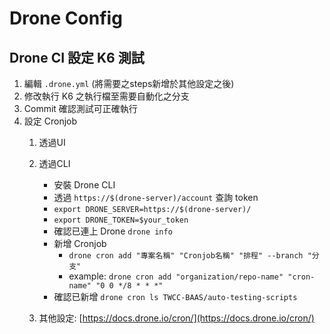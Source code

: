 # Drone Config

## Drone CI 設定 K6 測試
1. 編輯 `.drone.yml` (將需要之steps新增於其他設定之後)
2. 修改執行 K6 之執行檔至需要自動化之分支
3. Commit 確認測試可正確執行
4. 設定 Cronjob
   1. 透過UI

   2. 透過CLI
      * 安裝 Drone CLI
      * 透過 `https://$(drone-server)/account` 查詢 token
      * `export DRONE_SERVER=https://$(drone-server)/`
      * `export DRONE_TOKEN=$your_token`
      * 確認已連上 Drone `drone info`
      * 新增 Cronjob 
        * `drone cron add "專案名稱" "Cronjob名稱" "排程" --branch "分支"`
        * example: `drone cron add "organization/repo-name" "cron-name" "0 0 */8 * * *"`
      * 確認已新增 `drone cron ls TWCC-BAAS/auto-testing-scripts`
   3. 其他設定: [https://docs.drone.io/cron/](https://docs.drone.io/cron/)